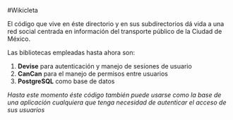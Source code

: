 #Wikicleta

El código que vive en éste directorio y en sus subdirectorios dá vida a una red social centrada en información del transporte público de la Ciudad de México.

Las bibliotecas empleadas hasta ahora son:

1. **Devise** para autenticación y manejo de sesiones de usuario
2. **CanCan** para el manejo de permisos entre usuarios
3. **PostgreSQL** como base de datos


*Hasta este momento éste código también puede usarse como la base de una aplicación cualquiera que tenga necesidad de autenticar el acceso de sus usuarios*
